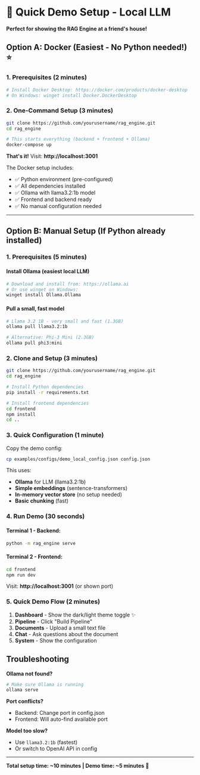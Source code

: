 # 🚀 Quick Demo Setup - Local LLM

**Perfect for showing the RAG Engine at a friend's house!**

## Option A: Docker (Easiest - No Python needed!) ⭐

### 1. Prerequisites (2 minutes)
```bash
# Install Docker Desktop: https://docker.com/products/docker-desktop
# On Windows: winget install Docker.DockerDesktop
```

### 2. One-Command Setup (3 minutes)
```bash
git clone https://github.com/yourusername/rag_engine.git
cd rag_engine

# This starts everything (backend + frontend + Ollama)
docker-compose up
```

**That's it!** Visit: **http://localhost:3001**

The Docker setup includes:
- ✅ Python environment (pre-configured)
- ✅ All dependencies installed
- ✅ Ollama with llama3.2:1b model
- ✅ Frontend and backend ready
- ✅ No manual configuration needed

---

## Option B: Manual Setup (If Python already installed)

### 1. Prerequisites (5 minutes)

#### Install Ollama (easiest local LLM)
```bash
# Download and install from: https://ollama.ai
# Or use winget on Windows:
winget install Ollama.Ollama
```

#### Pull a small, fast model
```bash
# Llama 3.2 1B - very small and fast (1.3GB)
ollama pull llama3.2:1b

# Alternative: Phi-3 Mini (2.3GB)  
ollama pull phi3:mini
```

### 2. Clone and Setup (3 minutes)

```bash
git clone https://github.com/yourusername/rag_engine.git
cd rag_engine

# Install Python dependencies
pip install -r requirements.txt

# Install frontend dependencies  
cd frontend
npm install
cd ..
```

### 3. Quick Configuration (1 minute)

Copy the demo config:
```bash
cp examples/configs/demo_local_config.json config.json
```

This uses:
- **Ollama** for LLM (llama3.2:1b)
- **Simple embeddings** (sentence-transformers)
- **In-memory vector store** (no setup needed)
- **Basic chunking** (fast)

### 4. Run Demo (30 seconds)

#### Terminal 1 - Backend:
```bash
python -m rag_engine serve
```

#### Terminal 2 - Frontend:
```bash
cd frontend
npm run dev
```

Visit: **http://localhost:3001** (or shown port)

### 5. Quick Demo Flow (2 minutes)

1. **Dashboard** - Show the dark/light theme toggle ✨
2. **Pipeline** - Click "Build Pipeline" 
3. **Documents** - Upload a small text file
4. **Chat** - Ask questions about the document
5. **System** - Show the configuration

## Troubleshooting

**Ollama not found?**
```bash
# Make sure Ollama is running
ollama serve
```

**Port conflicts?**
- Backend: Change port in config.json
- Frontend: Will auto-find available port

**Model too slow?**
- Use `llama3.2:1b` (fastest)
- Or switch to OpenAI API in config

---

**Total setup time: ~10 minutes | Demo time: ~5 minutes** 🎯
